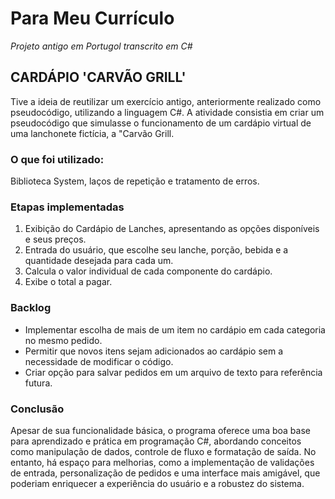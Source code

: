 # Para Meu Currículo
*Projeto antigo em Portugol transcrito em C#*
## CARDÁPIO 'CARVÃO GRILL'
Tive a ideia de reutilizar um exercício antigo, anteriormente realizado como pseudocódigo, utilizando a linguagem C#. A atividade consistia em criar um pseudocódigo que simulasse o funcionamento de um cardápio virtual de uma lanchonete fictícia, a "Carvão Grill.
### O que foi utilizado: 
Biblioteca System, laços de repetição e tratamento de erros.

### Etapas implementadas
1. Exibição do Cardápio de Lanches, apresentando as opções disponíveis e seus preços.
2. Entrada do usuário, que escolhe seu lanche, porção, bebida e a quantidade desejada para cada um.
3. Calcula o valor individual de cada componente do cardápio.
4. Exibe o total a pagar.

### Backlog
- Implementar escolha de mais de um item no cardápio em cada categoria no mesmo pedido.
- Permitir que novos itens sejam adicionados ao cardápio sem a necessidade de modificar o código.
- Criar opção para salvar pedidos em um arquivo de texto para referência futura.

### Conclusão
Apesar de sua funcionalidade básica, o programa oferece uma boa base para aprendizado e prática em programação C#, 
abordando conceitos como manipulação de dados, controle de fluxo e formatação de saída. 
No entanto, há espaço para melhorias, como a implementação de validações de entrada, 
personalização de pedidos e uma interface mais amigável, 
que poderiam enriquecer a experiência do usuário e a robustez do sistema.

